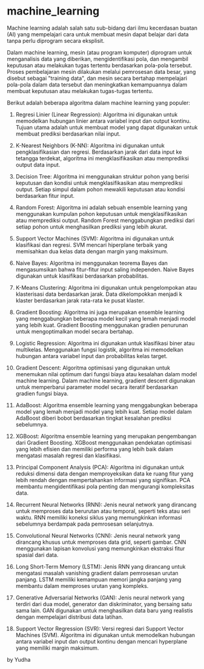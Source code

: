 # machine_learning
Machine learning adalah salah satu sub-bidang dari ilmu kecerdasan buatan (AI) yang mempelajari cara untuk membuat mesin dapat belajar dari data tanpa perlu diprogram secara eksplisit.

Dalam machine learning, mesin (atau program komputer) diprogram untuk menganalisis data yang diberikan, mengidentifikasi pola, dan mengambil keputusan atau melakukan tugas tertentu berdasarkan pola-pola tersebut. Proses pembelajaran mesin dilakukan melalui pemrosesan data besar, yang disebut sebagai "training data", dan mesin secara bertahap mempelajari pola-pola dalam data tersebut dan meningkatkan kemampuannya dalam membuat keputusan atau melakukan tugas-tugas tertentu.

Berikut adalah beberapa algoritma dalam machine learning yang populer:

1. Regresi Linier (Linear Regression): Algoritma ini digunakan untuk memodelkan hubungan linier antara variabel input dan output kontinu. Tujuan utama adalah untuk membuat model yang dapat digunakan untuk membuat prediksi berdasarkan nilai input.

2. K-Nearest Neighbors (K-NN): Algoritma ini digunakan untuk pengklasifikasian dan regresi. Berdasarkan jarak dari data input ke tetangga terdekat, algoritma ini mengklasifikasikan atau memprediksi output data input.

3. Decision Tree: Algoritma ini menggunakan struktur pohon yang berisi keputusan dan kondisi untuk mengklasifikasikan atau memprediksi output. Setiap simpul dalam pohon mewakili keputusan atau kondisi berdasarkan fitur input.

4. Random Forest: Algoritma ini adalah sebuah ensemble learning yang menggunakan kumpulan pohon keputusan untuk mengklasifikasikan atau memprediksi output. Random Forest menggabungkan prediksi dari setiap pohon untuk menghasilkan prediksi yang lebih akurat.

5. Support Vector Machines (SVM): Algoritma ini digunakan untuk klasifikasi dan regresi. SVM mencari hiperplane terbaik yang memisahkan dua kelas data dengan margin yang maksimum.

6. Naive Bayes: Algoritma ini menggunakan teorema Bayes dan mengasumsikan bahwa fitur-fitur input saling independen. Naive Bayes digunakan untuk klasifikasi berdasarkan probabilitas.

7. K-Means Clustering: Algoritma ini digunakan untuk pengelompokan atau klasterisasi data berdasarkan jarak. Data dikelompokkan menjadi k klaster berdasarkan jarak rata-rata ke pusat klaster.

8. Gradient Boosting: Algoritma ini juga merupakan ensemble learning yang menggabungkan beberapa model kecil yang lemah menjadi model yang lebih kuat. Gradient Boosting menggunakan gradien penurunan untuk mengoptimalkan model secara bertahap.

9. Logistic Regression: Algoritma ini digunakan untuk klasifikasi biner atau multikelas. Menggunakan fungsi logistik, algoritma ini memodelkan hubungan antara variabel input dan probabilitas kelas target.

10. Gradient Descent: Algoritma optimisasi yang digunakan untuk menemukan nilai optimum dari fungsi biaya atau kesalahan dalam model machine learning. Dalam machine learning, gradient descent digunakan untuk memperbarui parameter model secara iteratif berdasarkan gradien fungsi biaya.

11. AdaBoost: Algoritma ensemble learning yang menggabungkan beberapa model yang lemah menjadi model yang lebih kuat. Setiap model dalam AdaBoost diberi bobot berdasarkan tingkat kesalahan prediksi sebelumnya.

12. XGBoost: Algoritma ensemble learning yang merupakan pengembangan dari Gradient Boosting. XGBoost menggunakan pendekatan optimisasi yang lebih efisien dan memiliki performa yang lebih baik dalam mengatasi masalah regresi dan klasifikasi.

13. Principal Component Analysis (PCA): Algoritma ini digunakan untuk reduksi dimensi data dengan memproyeksikan data ke ruang fitur yang lebih rendah dengan mempertahankan informasi yang signifikan. PCA membantu mengidentifikasi pola penting dan mengurangi kompleksitas data.

14. Recurrent Neural Networks (RNN): Jenis neural network yang dirancang untuk memproses data berurutan atau temporal, seperti teks atau seri waktu. RNN memiliki koneksi siklus yang memungkinkan informasi sebelumnya berdampak pada pemrosesan selanjutnya.

15. Convolutional Neural Networks (CNN): Jenis neural network yang dirancang khusus untuk memproses data grid, seperti gambar. CNN menggunakan lapisan konvolusi yang memungkinkan ekstraksi fitur spasial dari data.

16. Long Short-Term Memory (LSTM): Jenis RNN yang dirancang untuk mengatasi masalah vanishing gradient dalam pemrosesan urutan panjang. LSTM memiliki kemampuan memori jangka panjang yang membantu dalam memproses urutan yang kompleks.

17. Generative Adversarial Networks (GAN): Jenis neural network yang terdiri dari dua model, generator dan diskriminator, yang bersaing satu sama lain. GAN digunakan untuk menghasilkan data baru yang realistis dengan mempelajari distribusi data latihan.

18. Support Vector Regression (SVR): Versi regresi dari Support Vector Machines (SVM). Algoritma ini digunakan untuk memodelkan hubungan antara variabel input dan output kontinu dengan mencari hyperplane yang memiliki margin maksimum.

by Yudha